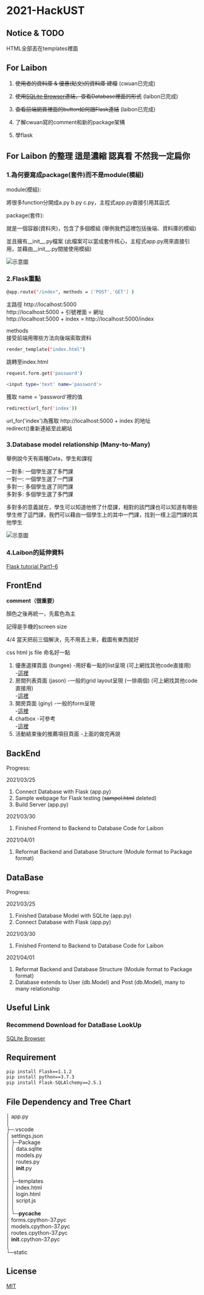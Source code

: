 # 2021-HackUST

## Notice & TODO


HTML全部丟在templates裡面  

## For Laibon 

1. ~~使用者的資料庫 & 優惠(貼文)的資料庫 建檔~~ (cwuan已完成)

2. ~~使用[SQLite Browser](https://sqlitebrowser.org/)連結，查看Database裡面的形式~~  (laibon已完成)

3. ~~查看前端網頁裡面的button如何跟Flask連結~~ (laibon已完成)

4. 了解cwuan寫的comment和新的package架構  

5. 學flask

## For Laibon 的整理 這是濃縮 認真看 不然我一定扁你 

### 1.為何要寫成package(套件)而不是module(模組)  

module(模組):  

將很多function分開成a.py b.py c.py，主程式app.py直接引用其函式  

package(套件):  

就是一個容器(資料夾)，包含了多個模組 (舉例我們這裡包括後端、資料庫的模組) 

並且擁有__init__.py檔案 (此檔案可以當成套件核心，主程式app.py用來直接引用，並藉由__init__.py間接使用模組)  

![示意圖](https://miro.medium.com/max/301/1*baq1t0g9N4tKXBB8nfJ2KQ.png)

### 2.Flask重點  

```bash
@app.route("/index", methods = ['POST','GET'] )
```  

主路徑 http://localhost:5000  
http://localhost:5000 + 引號裡面 = 網址  
http://localhost:5000 + index = http://localhost:5000/index

methods  
接受前端用哪些方法向後端索取資料


```bash
render_template("index.html") 
``` 
跳轉至index.html  


```bash
request.form.get('password')
  
<input type='text' name='password'>  
```
獲取 name = 'password'裡的值  


```bash
redirect(url_for('index'))
```
url_for('index')為獲取 http://localhost:5000 + index 的地址  
redirect()重新連結至此網站

### 3.Database model relationship (Many-to-Many)  

舉例說今天有兩種Data，學生和課程  

一對多: 一個學生選了多門課  
一對一: 一個學生選了一門課  
多對一: 多個學生選了同門課  
多對多: 多個學生選了多門課  

多對多的意義就在，學生可以知道他修了什麼課，相對的該門課也可以知道有哪些學生修了這門課，我們可以藉由一個學生上的其中一門課，找到一樣上這門課的其他學生

![示意圖](https://upload.wikimedia.org/wikipedia/commons/thumb/0/02/Databases-ManyToManyWJunction.jpg/1200px-Databases-ManyToManyWJunction.jpg)


### 4.Laibon的延伸資料
[Flask tutorial Part1-6](https://www.youtube.com/watch?v=MwZwr5Tvyxo&list=PL-osiE80TeTs4UjLw5MM6OjgkjFeUxCYH&index=1)  

## FrontEnd

**comment（很重要）**

顏色之後再統一，先藍色為主

記得是手機的screen size

4/4 當天把前三個解決，先不用丟上來，截圖有東西就好 

css html js file 命名好一點

1. 優惠選擇頁面 (bungee)
      -用好看一點的list呈現 (可上網找其他code直接用)  
      -[這裡](https://www.youtube.com/watch?v=fxY1q4SCB64)
2. 房間列表頁面 (jason)
      -一般的grid layout呈現 (一排兩個) (可上網找其他code直接用)  
      -[這裡](https://www.youtube.com/watch?v=WV6u_6ZNWkQ)
3. 開房頁面 (giny)
      -一般的form呈現   
      -[這裡](https://www.youtube.com/watch?v=zT62eVxShsY)
4. chatbox
      -可參考  
      -[這裡](https://www.youtube.com/watch?v=zQyrwxMPm88) 
5. 活動結束後的推薦項目頁面
      -上面的做完再說


## BackEnd

Progress:  

2021/03/25
1. Connect Database with Flask (app.py)
2. Sample webpage for Flask testing (~~sampel.html~~ deleted)  
3. Build Server (app.py)  

2021/03/30
1. Finished Frontend to Backend to Database Code for Laibon

2021/04/01
1. Reformat Backend and Database Structure (Module format to Package format)

## DataBase


Progress:  

2021/03/25
1. Finished Database Model with SQLite (app.py)  
2. Connect Database with Flask (app.py)

2021/03/30
1. Finished Frontend to Backend to Database Code for Laibon

2021/04/01
1. Reformat Backend and Database Structure (Module format to Package format)
2. Database extends to User (db.Model) and Post (db.Model), many to many relationship   

## Useful Link
### Recommend Download for DataBase LookUp
[SQLite Browser](https://sqlitebrowser.org/)


## Requirement

```bash
pip install Flask==1.1.2
pip install python==3.7.3
pip install Flask-SQLAlchemy==2.5.1
```  
## File Dependency and Tree Chart

│  app.py  
│  
├─.vscode  
│      settings.json  
│
├─Package  
│  │  data.sqlite  
│  │  models.py  
│  │  routes.py  
│  │  __init__.py  
│  │  
│  ├─templates  
│  │      index.html  
│  │      login.html  
│  │      script.js  
│  │  
│  └─__pycache__  
│          forms.cpython-37.pyc  
│          models.cpython-37.pyc  
│          routes.cpython-37.pyc  
│          __init__.cpython-37.pyc  
│  
└─static  
## License
[MIT](https://choosealicense.com/licenses/mit/)
